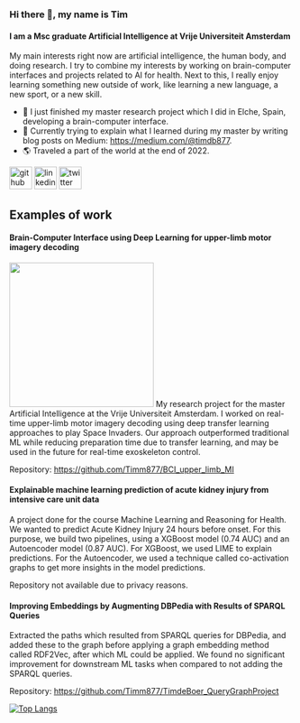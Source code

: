 ### Hi there 👋, my name is Tim
#### I am a Msc graduate Artificial Intelligence at Vrije Universiteit Amsterdam

My main interests right now are artificial intelligence, the human body, and doing research. I try to combine my interests by working on brain-computer interfaces and projects related to AI for health.
Next to this, I really enjoy learning something new outside of work, like learning a new language, a new sport, or a new skill.

- 🔭 I just finished my master research project which I did in Elche, Spain, developing a brain-computer interface.
- :memo: Currently trying to explain what I learned during my master by writing blog posts on Medium: https://medium.com/@timdb877.
- :earth_americas: Traveled a part of the world at the end of 2022.


[<img src='https://cdn.jsdelivr.net/npm/simple-icons@3.0.1/icons/github.svg' alt='github' height='40'>](https://github.com/Timm877)  [<img src='https://cdn.jsdelivr.net/npm/simple-icons@3.0.1/icons/linkedin.svg' alt='linkedin' height='40'>](https://www.linkedin.com/in/timwjdeboer/)  [<img src='https://cdn.jsdelivr.net/npm/simple-icons@3.0.1/icons/twitter.svg' alt='twitter' height='40'>](https://twitter.com/WJ_deBoer)  

## Examples of work
#### Brain-Computer Interface using Deep Learning for upper-limb motor imagery decoding  
<img src="https://github.com/Timm877/Timm877/blob/main/BCI.gif" width="256" >  
My research project for the master Artificial Intelligence at the Vrije Universiteit Amsterdam. I worked on real-time upper-limb motor imagery decoding using deep transfer learning approaches to play Space Invaders. Our approach outperformed traditional ML while reducing preparation time due to transfer learning, and may be
used in the future for real-time exoskeleton control.

Repository: https://github.com/Timm877/BCI_upper_limb_MI

#### Explainable machine learning prediction of acute kidney injury from intensive care unit data
A project done for the course Machine Learning and Reasoning for Health. We wanted to predict Acute Kidney Injury 24 hours before onset. For this purpose, we build two pipelines, using a XGBoost model (0.74 AUC) and an Autoencoder model (0.87 AUC). For XGBoost, we used LIME to explain predictions. For the Autoencoder, we used a technique called co-activation graphs to get more insights in the model predictions.

Repository not available due to privacy reasons.

#### Improving Embeddings by Augmenting DBPedia with Results of SPARQL Queries
Extracted the paths which resulted from SPARQL queries for DBPedia, and added these to the graph before applying a graph embedding method called RDF2Vec, after which
ML could be applied. We found no significant improvement for downstream ML tasks when compared to not adding the SPARQL queries.

Repository: https://github.com/Timm877/TimdeBoer_QueryGraphProject

[![Top Langs](https://github-readme-stats.vercel.app/api/top-langs/?username=Timm877&layout=compact&theme=vision-friendly-dark)](https://github.com/anuraghazra/github-readme-stats)
